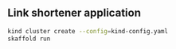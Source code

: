 ## Link shortener application

```bash
kind cluster create --config=kind-config.yaml
skaffold run
```
